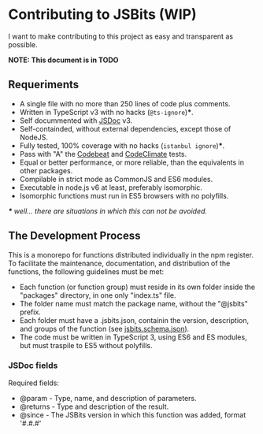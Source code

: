 # Contributing to JSBits (WIP)

I want to make contributing to this project as easy and transparent as possible.

**NOTE: This document is in TODO**

## Requeriments

* A single file with no more than 250 lines of code plus comments.
* Written in TypeScript v3 with no hacks (`@ts-ignore`)**\***.
* Self docummented with [JSDoc](http://usejsdoc.org/) v3.
* Self-containded, without external dependencies, except those of NodeJS.
* Fully tested, 100% coverage with no hacks (`istanbul ignore`)**\***.
* Pass with "A" the [Codebeat](https://codebeat.co) and [CodeClimate](https://codeclimate.com) tests.
* Equal or better performance, or more reliable, than the equivalents in other packages.
* Compilable in strict mode as CommonJS and ES6 modules.
* Executable in node.js v6 at least, preferably isomorphic.
* Isomorphic functions must run in ES5 browsers with no polyfills.

_**\*** well... there are situations in which this can not be avoided._

## The Development Process

This is a monorepo for functions distributed individually in the npm register. To facilitate the maintenance, documentation, and distribution of the functions, the following guidelines must be met:

* Each function (or function group) must reside in its own folder inside the "packages" directory, in one only "index.ts" file.
* The folder name must match the package name, without the "@jsbits" prefix.
* Each folder must have a .jsbits.json, containin the version, description, and groups of the function (see [jsbits.schema.json](./jsbits.schema.json)).
* The code must be written in TypeScript 3, using ES6 and ES modules, but must traspile to ES5 without polyfills.

### JSDoc fields

Required fields:

* @param - Type, name, and description of parameters.
* @returns - Type and description of the result.
* @since - The JSBits version in which this function was added, format '#.#.#'
